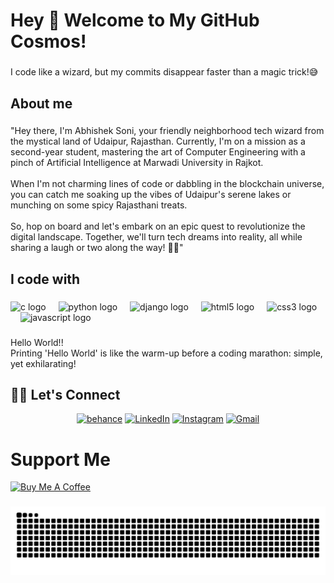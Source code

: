 <h1 align="left">Hey 👋 Welcome to My GitHub Cosmos!</h1>

###

<p align="left">I code like a wizard, but my commits disappear faster than a magic trick!😅</p>

###

<h2 align="left">About me</h2>

###

<p align="left">"Hey there, I'm Abhishek Soni, your friendly neighborhood tech wizard from the mystical land of Udaipur, Rajasthan. Currently, I'm on a mission as a second-year student, mastering the art of Computer Engineering with a pinch of Artificial Intelligence at Marwadi University in Rajkot.<br><br>When I'm not charming lines of code or dabbling in the blockchain universe, you can catch me soaking up the vibes of Udaipur's serene lakes or munching on some spicy Rajasthani treats.<br><br>So, hop on board and let's embark on an epic quest to revolutionize the digital landscape. Together, we'll turn tech dreams into reality, all while sharing a laugh or two along the way! 🚀😄"</p>

###

<h2 align="left">I code with</h2>

###

<div align="left">
  <img src="https://cdn.jsdelivr.net/gh/devicons/devicon/icons/c/c-original.svg" height="40" alt="c logo"  />
  <img width="12" />
  <img src="https://cdn.jsdelivr.net/gh/devicons/devicon/icons/python/python-original.svg" height="40" alt="python logo"  />
  <img width="12" />
  <img src="https://cdn.jsdelivr.net/gh/devicons/devicon/icons/django/django-plain.svg" height="40" alt="django logo"  />
  <img width="12" />
  <img src="https://cdn.jsdelivr.net/gh/devicons/devicon/icons/html5/html5-original.svg" height="40" alt="html5 logo"  />
  <img width="12" />
  <img src="https://cdn.jsdelivr.net/gh/devicons/devicon/icons/css3/css3-original.svg" height="40" alt="css3 logo"  />
  <img width="12" />
  <img src="https://cdn.jsdelivr.net/gh/devicons/devicon/icons/javascript/javascript-original.svg" height="40" alt="javascript logo"  />
</div>

###

<p align="left">Hello World!!<br>Printing 'Hello World' is like the warm-up before a coding marathon: simple, yet exhilarating!</p>


## 🙋‍♀️ Let's Connect

<p align="center">
	<a href="https://www.behance.net/abhisheksoni71" target="_blank"><img src="https://img.icons8.com/bubbles/50/000000/behance.png" alt="behance"/></a>
	<a href="https://www.linkedin.com/in/abhishek-soni-03a653227/" target="_blank"><img src="https://img.icons8.com/bubbles/50/000000/linkedin.png" alt="LinkedIn"/></a>
	<a href="https://www.instagram.com/abhisheksoni_12?igsh=bWd6bGIxMXc3MXdz" target="_blank"><img src="https://img.icons8.com/bubbles/50/000000/instagram.png" alt="Instagram"/></a>
	<a href="mailto:abhisheksoniofficial12@gmail.com" target="_blank"><img src="https://img.icons8.com/bubbles/50/000000/gmail.png" alt="Gmail"/></a>
</p>

###
# Support Me
<a href="https://www.buymeacoffee.com/abhisheksoni12" target="_blank"><img src="https://cdn.buymeacoffee.com/buttons/default-orange.png" alt="Buy Me A Coffee" height="41" width="174"></a>

###

<img src="https://raw.githubusercontent.com/abhisheksonias/abhisheksonias/output/snake.svg" alt="Snake animation" />

###